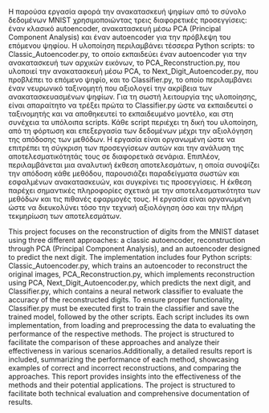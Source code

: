 Η παρούσα εργασία αφορά την ανακατασκευή ψηφίων από το σύνολο δεδομένων MNIST χρησιμοποιώντας τρεις διαφορετικές προσεγγίσεις: έναν κλασικό autoencoder, ανακατασκευή μέσω PCA (Principal Component Analysis) και έναν autoencoder για την πρόβλεψη του επόμενου ψηφίου. Η υλοποίηση περιλαμβάνει τέσσερα Python scripts: το Classic_Autoencoder.py, το οποίο εκπαιδεύει έναν autoencoder για την ανακατασκευή των αρχικών εικόνων, το PCA_Reconstruction.py, που υλοποιεί την ανακατασκευή μέσω PCA, το Next_Digit_Autoencoder.py, που προβλέπει το επόμενο ψηφίο, και το Classifier.py, το οποίο περιλαμβάνει έναν νευρωνικό ταξινομητή που αξιολογεί την ακρίβεια των ανακατασκευασμένων ψηφίων. Για τη σωστή λειτουργία της υλοποίησης, είναι απαραίτητο να τρέξει πρώτα το Classifier.py ώστε να εκπαιδευτεί ο ταξινομητής και να αποθηκευτεί το εκπαιδευμένο μοντέλο, και στη συνέχεια τα υπόλοιπα scripts. Κάθε script περιέχει τη δική του υλοποίηση, από τη φόρτωση και επεξεργασία των δεδομένων μέχρι την αξιολόγηση της απόδοσης των μεθόδων. Η εργασία είναι οργανωμένη ώστε να επιτρέπει τη σύγκριση των προσεγγίσεων αυτών και την ανάλυση της αποτελεσματικότητάς τους σε διαφορετικά σενάρια. Επιπλέον, περιλαμβάνεται μια αναλυτική έκθεση αποτελεσμάτων, η οποία συνοψίζει την απόδοση κάθε μεθόδου, παρουσιάζει παραδείγματα σωστών και εσφαλμένων ανακατασκευών, και συγκρίνει τις προσεγγίσεις. Η έκθεση παρέχει σημαντικές πληροφορίες σχετικά με την αποτελεσματικότητα των μεθόδων και τις πιθανές εφαρμογές τους. Η εργασία είναι οργανωμένη ώστε να διευκολύνει τόσο την τεχνική αξιολόγηση όσο και την πλήρη τεκμηρίωση των αποτελεσμάτων.

This project focuses on the reconstruction of digits from the MNIST dataset using three different approaches: a classic autoencoder, reconstruction through PCA (Principal Component Analysis), and an autoencoder designed to predict the next digit. The implementation includes four Python scripts: Classic_Autoencoder.py, which trains an autoencoder to reconstruct the original images, PCA_Reconstruction.py, which implements reconstruction using PCA, Next_Digit_Autoencoder.py, which predicts the next digit, and Classifier.py, which contains a neural network classifier to evaluate the accuracy of the reconstructed digits. To ensure proper functionality, Classifier.py must be executed first to train the classifier and save the trained model, followed by the other scripts. Each script includes its own implementation, from loading and preprocessing the data to evaluating the performance of the respective methods. The project is structured to facilitate the comparison of these approaches and analyze their effectiveness in various scenarios.Additionally, a detailed results report is included, summarizing the performance of each method, showcasing examples of correct and incorrect reconstructions, and comparing the approaches. This report provides insights into the effectiveness of the methods and their potential applications. The project is structured to facilitate both technical evaluation and comprehensive documentation of results.

